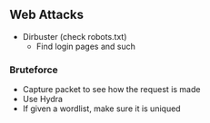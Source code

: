 ## Web Attacks
- Dirbuster (check robots.txt)
	- Find login pages and such

### Bruteforce
- Capture packet to see how the request is made
- Use Hydra
- If given a wordlist, make sure it is uniqued

